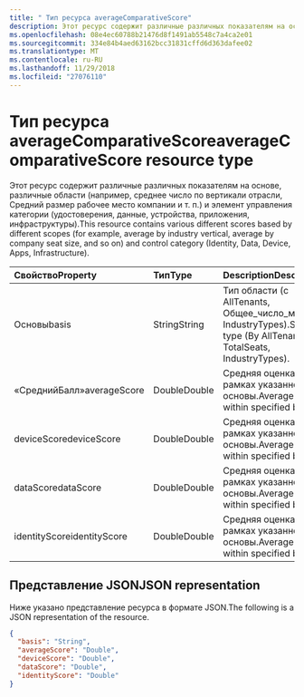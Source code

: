 ```yaml
---
title: " Тип ресурса averageComparativeScore"
description: Этот ресурс содержит различные различных показателям на основе, различные области (например, среднее число по вертикали отрасли, Средний размер рабочее место компании и т. п.) и элемент управления категории (удостоверения, данные, устройства, приложения, инфраструктуры).
ms.openlocfilehash: 08e4ec60788b21476d8f1491ab5548c7a4ca2e01
ms.sourcegitcommit: 334e84b4aed63162bcc31831cffd6d363dafee02
ms.translationtype: MT
ms.contentlocale: ru-RU
ms.lasthandoff: 11/29/2018
ms.locfileid: "27076110"
---
```

#  <a name="averagecomparativescore-resource-type"></a><span data-ttu-id="f4c65-103">Тип ресурса averageComparativeScore</span><span class="sxs-lookup"><span data-stu-id="f4c65-103">averageComparativeScore resource type</span></span>

<span data-ttu-id="f4c65-104">Этот ресурс содержит различные различных показателям на основе, различные области (например, среднее число по вертикали отрасли, Средний размер рабочее место компании и т. п.) и элемент управления категории (удостоверения, данные, устройства, приложения, инфраструктуры).</span><span class="sxs-lookup"><span data-stu-id="f4c65-104">This resource contains various different scores based by different scopes (for example, average by industry vertical, average by company seat size, and so on) and control category (Identity, Data, Device, Apps, Infrastructure).</span></span>

|<span data-ttu-id="f4c65-105">Свойство</span><span class="sxs-lookup"><span data-stu-id="f4c65-105">Property</span></span> |<span data-ttu-id="f4c65-106">Тип</span><span class="sxs-lookup"><span data-stu-id="f4c65-106">Type</span></span> |<span data-ttu-id="f4c65-107">Description</span><span class="sxs-lookup"><span data-stu-id="f4c65-107">Description</span></span> |
|:--|:--|:--|
|   <span data-ttu-id="f4c65-108">Основы</span><span class="sxs-lookup"><span data-stu-id="f4c65-108">basis</span></span>   |   <span data-ttu-id="f4c65-109">String</span><span class="sxs-lookup"><span data-stu-id="f4c65-109">String</span></span>  |   <span data-ttu-id="f4c65-110">Тип области (с AllTenants, Общее_число_мест, IndustryTypes).</span><span class="sxs-lookup"><span data-stu-id="f4c65-110">Scope type (By AllTenants, TotalSeats, IndustryTypes).</span></span>  |
|   <span data-ttu-id="f4c65-111">«СреднийБалл»</span><span class="sxs-lookup"><span data-stu-id="f4c65-111">averageScore</span></span>    |   <span data-ttu-id="f4c65-112">Double</span><span class="sxs-lookup"><span data-stu-id="f4c65-112">Double</span></span>  | <span data-ttu-id="f4c65-113">Средняя оценка в рамках указанного основы.</span><span class="sxs-lookup"><span data-stu-id="f4c65-113">Average score within specified basis.</span></span> |
|   <span data-ttu-id="f4c65-114">deviceScore</span><span class="sxs-lookup"><span data-stu-id="f4c65-114">deviceScore</span></span> |   <span data-ttu-id="f4c65-115">Double</span><span class="sxs-lookup"><span data-stu-id="f4c65-115">Double</span></span>  | <span data-ttu-id="f4c65-116">Средняя оценка в рамках указанного основы.</span><span class="sxs-lookup"><span data-stu-id="f4c65-116">Average score within specified basis.</span></span> |
|   <span data-ttu-id="f4c65-117">dataScore</span><span class="sxs-lookup"><span data-stu-id="f4c65-117">dataScore</span></span>   |   <span data-ttu-id="f4c65-118">Double</span><span class="sxs-lookup"><span data-stu-id="f4c65-118">Double</span></span>  | <span data-ttu-id="f4c65-119">Средняя оценка в рамках указанного основы.</span><span class="sxs-lookup"><span data-stu-id="f4c65-119">Average score within specified basis.</span></span> |
|   <span data-ttu-id="f4c65-120">identityScore</span><span class="sxs-lookup"><span data-stu-id="f4c65-120">identityScore</span></span>   |   <span data-ttu-id="f4c65-121">Double</span><span class="sxs-lookup"><span data-stu-id="f4c65-121">Double</span></span>  | <span data-ttu-id="f4c65-122">Средняя оценка в рамках указанного основы.</span><span class="sxs-lookup"><span data-stu-id="f4c65-122">Average score within specified basis.</span></span> |

## <a name="json-representation"></a><span data-ttu-id="f4c65-123">Представление JSON</span><span class="sxs-lookup"><span data-stu-id="f4c65-123">JSON representation</span></span>

<span data-ttu-id="f4c65-124">Ниже указано представление ресурса в формате JSON.</span><span class="sxs-lookup"><span data-stu-id="f4c65-124">The following is a JSON representation of the resource.</span></span>

<!-- {
  "blockType": "resource",
  "optionalProperties": [

  ],
  "@odata.type": "microsoft.graph.averageComparativeScore"
}-->

```json
{
  "basis": "String",
  "averageScore": "Double",
  "deviceScore": "Double",
  "dataScore": "Double",
  "identityScore": "Double"
}

```


<!-- {
  "type": "#page.annotation",
  "description": "averageComparativeScore resource",
  "keywords": "",
  "section": "documentation",
  "tocPath": ""
}-->
